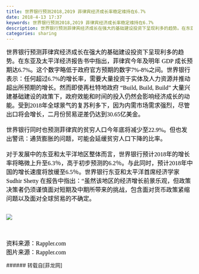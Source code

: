 ```yaml
---
title: 世界银行预测2018,2019 菲律宾经济成长率稳定维持在6.7%
date: 2018-4-13 17:37
keywords: 世界银行预测2018,2019 菲律宾经济成长率稳定维持在6.7%
description: 世界银行预测菲律宾经济成长在强大的基础建设投资下呈现利多的趋势。在东亚及太平洋经济报告书中指出，菲律宾今年及明年 GDP 成长预期达6.7%。这个数字略低于政府官方预期的数字7%-8%之间。世界银行表示：任何超过6.7%的增长率，需要大量投资于实体及人力资源并推动超出所预期的增长。然而即使再杜特地政府 “Build, Build, Build” 大量兴建基础建设的政策下，政府效能和时间的投入仍然会影响经济成长的动能。受到2018年全球景气的复苏利多下，因为内需市场需求强烈，尽管出口将会增长，二月份贸易逆差仍达到30.65亿美金。世界银行同时也预测菲律宾的贫穷人口今年底将减少至22.9%。但也发出警讯：通货膨胀的问题，可能会延缓贫穷人口下降的比率。对于发展中的东亚和太平洋地区整体而言，世界银行预计2018年的增长率将略微上升至6.3％，高于初步预测的6.2％。与此同时，预计2018年中国的增长速度将放缓至6.5％。世界银行东亚和太平洋首席经济学家Sudhir Shetty 在报告中指出：“虽然该地区的经济增长前景乐观，但政策决策者仍须谨慎面对短期及中期所带来的挑战，包含面对货币政策紧缩问题以及面对全球贸易的不确定。资料来源：Rappler.com图片来源：Rappler.com
categories: sharing
---
```

<td class="t_f" id="postmessage_1252373">

<font face="宋体"><font size="3"><font color="#000000">世界银行预测菲律宾经济成长在强大的基础建设投资下呈现利多的趋势。在东亚及太平洋经济报告书中指出，菲律宾今年及明年 GDP 成长预期达6.7%。这个数字略低于政府官方预期的数字7%-8%之间。世界银行表示：任何超过6.7%的增长率，需要大量投资于实体及人力资源并推动超出所预期的增长。然而即使再杜特地政府 “Build, Build, Build” 大量兴建基础建设的政策下，政府效能和时间的投入仍然会影响经济成长的动能。受到2018年全球景气的复苏利多下，因为内需市场需求强烈，尽管出口将会增长，二月份贸易逆差仍达到30.65亿美金。<br/>
<br/>
世界银行同时也预测菲律宾的贫穷人口今年底将减少至22.9%。但也发出警讯：通货膨胀的问题，可能会延缓贫穷人口下降的比率。<br/>
<br/>
对于发展中的东亚和太平洋地区整体而言，世界银行预计2018年的增长率将略微上升至6.3％，高于初步预测的6.2％。与此同时，预计2018年中国的增长速度将放缓至6.5％。世界银行东亚和太平洋首席经济学家Sudhir Shetty 在报告中指出：“虽然该地区的经济增长前景乐观，但政策决策者仍须谨慎面对短期及中期所带来的挑战，包含面对货币政策紧缩问题以及面对全球贸易的不确定。</font></font></font><font face="宋体"><font size="3"><font color="#000000"><br/>
</font></font></font><br/>

<img aid="807397" data-cf-modified-4f791b4411a6237903558d58-="" file="data/attachment/forum/201804/13/173701ghc66h0pohprm6co.jpg.thumb.jpg" id="aimg_807397" inpost="1" onclick="" onmouseover="" src="http://www.flw.ph/data/attachment/forum/201804/13/173701ghc66h0pohprm6co.jpg" style="cursor:pointer" zoomfile="data/attachment/forum/201804/13/173701ghc66h0pohprm6co.jpg"/>


<font face="宋体"><font size="3"><font color="#000000"><br/>
<br/>
资料来源：Rappler.com<br/>
图片来源：Rappler.com</font></font></font><br/>
</td>
###### 转载自[菲龙网]